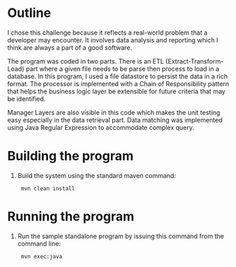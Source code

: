Outline
============

I chose this challenge because it reflects a real-world problem that a developer may encounter. 
It involves data analysis and reporting which I think are always a part of a good software.

The program was coded in two parts. There is an ETL (Extract-Transform-Load) part where a given file needs to be parse
then process to load in a database. In this program, I used a file datastore to persist the data in a rich format.
The processor is implemented with a Chain of Responsibility pattern that helps the business logic layer be extensible 
for future criteria that may be identified.

Manager Layers are also visible in this code which makes the unit testing easy especially in the data retrieval part.
Data matching was implemented using Java Regular Expression to accommodate complex query.


Building the program
======================

1. Build the system using the standard maven command:

       	mvn clean install

Running the program
======================

1. Run the sample standalone program by issuing this command from the command line: 

        mvn exec:java